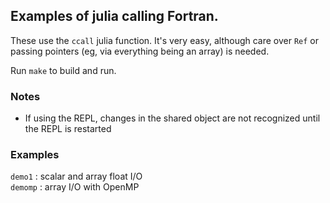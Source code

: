 ## Examples of julia calling Fortran.

These use the `ccall` julia function. It's very easy, although care over
`Ref` or passing pointers (eg, via everything being an array) is needed.

Run `make` to build and run.

### Notes

* If using the REPL, changes in the shared object are not recognized until the
REPL is restarted

### Examples

`demo1` : scalar and array float I/O  
`demomp` : array I/O with OpenMP  

